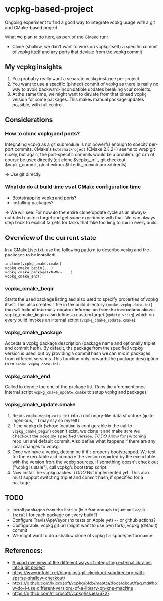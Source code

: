 # vcpkg-based-project

Ongoing experiment to find a good way to integrate vcpkg usage with a git and CMake-based project.

What we plan to do here, as part of the CMake run:
* Clone (shallow, we don't want to work on vcpkg itself) a specific commit of vcpkg itself and any ports that deviate from the vcpkg commit

## My vcpkg insights

1. You probably really want a separate vcpkg instance per project.
2. You want to use a specific (pinned) commit of vcpkg as there is really no way to avoid backward-incompatible updates breaking your projects.
3. At the same time, we might want to deviate from that pinned vcpkg version for some packages. This makes manual package updates possible, with full control.

## Considerations

### How to clone vcpkg and ports?

Integrating vcpkg as a git submodule is not powerful enough to specify per-port commits.
CMake's `ExternalProject` (CMake 2.8.2+) seems to wrap git nicely, but again, the port-specific commits would be a problem.
git can of course be used directly (git clone $vcpkg_url ., git checkout $vcpkg_commit, git checkout $hiredis_commit ports/hiredis)

-> Use git directly.

### What do do at build time vs at CMake configuration time
* Bootstrapping vcpkg and ports?
* Installing packages?

-> We will see. For now do the entire clone/update cycle as an always-outdated custom target and get some experience with that.
We can always step back to explicit targets for tasks that take too long to run in every build.

## Overview of the current state

In a CMakeLists.txt, use the following pattern to describe vcpkg and the packages to be installed:

    include(vcpkg_cmake.cmake)
    vcpkg_cmake_begin(...)
    vcpkg_cmake_package(<NAME> ...)
    vcpkg_cmake_end()

### vcpkg_cmake_begin

Starts the used package listing and also used to specify properties of vcpkg itself.
This also creates a file in the build directory (`cmake-vcpkg-data.ini`) that will hold all internally required information from the invocations above.
vcpkg_cmake_begin also defines a custom target (`update_vcpkg`) which on every build invokes an internal script (`vcpkg_cmake_update.cmake`).

### vcpkg_cmake_package

Accepts a vcpkg package description (package name and optionally triplet and commit hash). By default, the package from the specified vcpkg version is used, but by providing a commit hash we can mix in packages from different versions.
This function only forwards the package description to to `cmake-vcpkg-data.ini`.

### vcpkg_cmake_end

Called to denote the end of the package list. Runs the aforementioned internal script `vcpkg_cmake_update.cmake` to setup vcpkg and packages.

### vcpkg_cmake_update.cmake

1. Reads `cmake-vcpkg-data.ini` into a dictionary-like data structure (quite ingenious, if I may say so myself)
2. If the vcpkg dir (whose location is configurable in the call to `vcpkg_cmake_begin`) doesn't exist, we clone it and make sure we checkout the possibly specified version. *TODO* Allow for switching repo_url and default_commit. Also define what happens if there are any local changes to vcpkg.
3. Once we have a vcpkg, determine if it's properly bootstrapped. We test for the executable and compare the version reported by the executable with the version from the vcpkg sources. If something doesn't check out ("vcpkg is stale"), call vcpkg's bootstrap script.
4. Now install the vcpkg packes. *TODO* Not implemented yet. This also must support switching triplet and commit hash, if specified for a package.

## TODO
* Install packages from the list file (is it fast enough to just call `vcpkg install` for each package on every build?)
* Configure Travis/AppVeyor (no tests on Apple yet) -- or github actions?
* Configurable: vcpkg git url (might want to use own fork), vcpkg (default) commit
* We might want to do a shallow clone of vcpkg for space/performance. 

## References:
* [A good overview of the different ways of integrating external libraries into a git project](https://github.com/google/googletest/tree/master/googletest#incorporating-into-an-existing-cmake-project)
* https://www.infohit.net/blog/post/git-checkout-subdirectory-with-sparse-shallow-checkout/
* https://github.com/Microsoft/vcpkg/blob/master/docs/about/faq.md#how-do-i-use-different-versions-of-a-library-on-one-machine
* https://github.com/microsoft/vcpkg/issues/6727